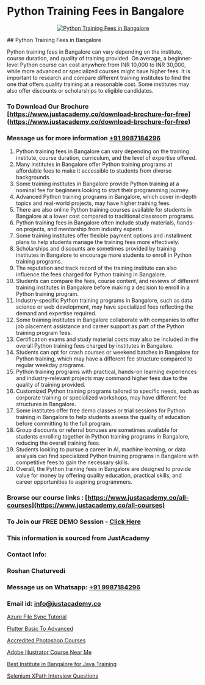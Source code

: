 # Python Training Fees in Bangalore

<p align="center">
  <a href="https://justacademy.co/course-detail/python-training">
    <img src="https://justacademy.co/storage2/course_image/1709713400_course_image.webp" alt="Python Training Fees in Bangalore">
  </a>
</p>
## Python Training Fees in Bangalore

Python training fees in Bangalore can vary depending on the institute, course duration, and quality of training provided. On average, a beginner-level Python course can cost anywhere from INR 10,000 to INR 30,000, while more advanced or specialized courses might have higher fees. It is important to research and compare different training institutes to find the one that offers quality training at a reasonable cost. Some institutes may also offer discounts or scholarships to eligible candidates.
### To Download Our Brochure [https://www.justacademy.co/download-brochure-for-free](https://www.justacademy.co/download-brochure-for-free)
### Message us for more information [+91 9987184296](https://api.whatsapp.com/send?phone=919987184296)
1) Python training fees in Bangalore can vary depending on the training institute, course duration, curriculum, and the level of expertise offered.
2) Many institutes in Bangalore offer Python training programs at affordable fees to make it accessible to students from diverse backgrounds.
3) Some training institutes in Bangalore provide Python training at a nominal fee for beginners looking to start their programming journey.
4) Advanced Python training programs in Bangalore, which cover in-depth topics and real-world projects, may have higher training fees.
5) There are also online Python training courses available for students in Bangalore at a lower cost compared to traditional classroom programs.
6) Python training fees in Bangalore often include study materials, hands-on projects, and mentorship from industry experts.
7) Some training institutes offer flexible payment options and installment plans to help students manage the training fees more effectively.
8) Scholarships and discounts are sometimes provided by training institutes in Bangalore to encourage more students to enroll in Python training programs.
9) The reputation and track record of the training institute can also influence the fees charged for Python training in Bangalore.
10) Students can compare the fees, course content, and reviews of different training institutes in Bangalore before making a decision to enroll in a Python training program.
11) Industry-specific Python training programs in Bangalore, such as data science or web development, may have specialized fees reflecting the demand and expertise required.
12) Some training institutes in Bangalore collaborate with companies to offer job placement assistance and career support as part of the Python training program fees.
13) Certification exams and study material costs may also be included in the overall Python training fees charged by institutes in Bangalore.
14) Students can opt for crash courses or weekend batches in Bangalore for Python training, which may have a different fee structure compared to regular weekday programs.
15) Python training programs with practical, hands-on learning experiences and industry-relevant projects may command higher fees due to the quality of training provided.
16) Customized Python training programs tailored to specific needs, such as corporate training or specialized workshops, may have different fee structures in Bangalore.
17) Some institutes offer free demo classes or trial sessions for Python training in Bangalore to help students assess the quality of education before committing to the full program.
18) Group discounts or referral bonuses are sometimes available for students enrolling together in Python training programs in Bangalore, reducing the overall training fees.
19) Students looking to pursue a career in AI, machine learning, or data analysis can find specialized Python training programs in Bangalore with competitive fees to gain the necessary skills.
20) Overall, the Python training fees in Bangalore are designed to provide value for money by offering quality education, practical skills, and career opportunities to aspiring programmers.

### Browse our course links : [https://www.justacademy.co/all-courses](https://www.justacademy.co/all-courses) 
### To Join our FREE DEMO Session - [Click Here](https://www.justacademy.co/register-for-course-demo)


### This information is sourced from JustAcademy
### Contact Info:
### Roshan Chaturvedi
### Message us on Whatsapp: [+91 9987184296](https://api.whatsapp.com/send?phone=919987184296)
### Email id: [info@justacademy.co](mailto:info@justacademy.co)
                
[Azure File Sync Tutorial](https://www.linkedin.com/pulse/azure-file-sync-tutorial-justacademy-bay-area-guvre?trackingId=uWRDytOuoJWkZCOOnIsKJw%3D%3D&lipi=urn%3Ali%3Apage%3Ad_flagship3_company_admin%3BVfd8WVt8TwCvR4GLG%2BU4Hg%3D%3D)

[Flutter Basic To Advanced](https://www.linkedin.com/pulse/flutter-basic-advanced-software-training-sunnyvale-k1zkc/)

[Accredited Photoshop Courses](https://medium.com/@negishivu99/accredited-photoshop-courses-1c3988328c33)

[Adobe Illustrator Course Near Me](https://medium.com/@abhidnya.1068/adobe-illustrator-course-near-me-3f32845e941c)

[Best Institute in Bangalore for Java Training](https://justacademyin.github.io/justacademy/best-institute-in-bangalore-for-java-training)

[Selenium XPath Interview Questions](https://justacademyin.github.io/justacademy/selenium-xpath-interview-questions)

